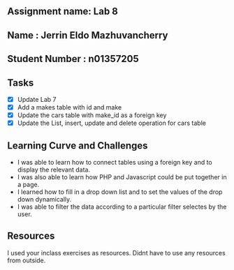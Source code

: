 ## Assignment name: Lab 8
## Name : Jerrin Eldo Mazhuvancherry
## Student Number : n01357205

## Tasks

- [x] Update Lab 7
- [x] Add a makes table with id and make
- [x] Update the cars table with make_id as a foreign key
- [x] Update the List, insert, update and delete operation for cars table

## Learning Curve and Challenges

- I was able to learn how to connect tables using a foreign key and to display the relevant data.
- I was also able to learn how PHP and Javascript could be put together in a page.
- I learned how to fill in a drop down list and to set the values of the drop down dynamically.
- I was able to filter the data according to a particular filter selectes by the user.

## Resources

I used your inclass exercises as resources. Didnt have to use any resources from outside.